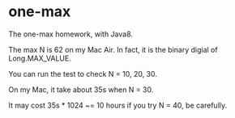 # one-max
The one-max homework, with Java8.

The max N is 62 on my Mac Air. In fact, it is the binary digial of Long.MAX_VALUE.

You can run the test to check N = 10, 20, 30.

On my Mac, it take about 35s when N = 30.

It may cost 35s * 1024 ~= 10 hours if you try N = 40, be carefully.
